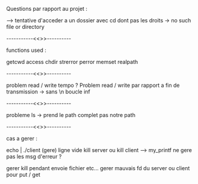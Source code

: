 Questions par rapport au projet :

--> tentative d'acceder a un dossier avec cd dont pas les droits -> no such file or directory

-----------<<>>----------

functions used : 

getcwd
access
chdir
strerror
perror
memset
realpath

-----------<<>>----------

problem read / write tempo ?
Problem read / write par rapport a fin de transmission -> sans \n boucle inf

-----------<<>>----------

probleme ls -> prend le path complet pas notre path

-----------<<>>----------

cas a gerer : 

echo | ./client (gere)
ligne vide
kill server ou kill client --> my_printf ne gere pas les msg d'erreur ?

gerer kill pendant envoie fichier etc...
gerer mauvais fd du server ou client pour put / get
